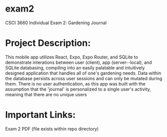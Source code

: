 # exam2
CSCI 3660 Individual Exam 2: Gardening Journal

# Project Description:
This mobile app utilizes React, Expo, Expo Router, and SQLite to demonstrate interations between user (client), app (server--local), and SQLite databasing, compiling into an easily palatable and intuitively designed application that handles all of one's gardening needs. Data within the database persists across user sessions and can only be mutated during them. There is no user authentication, as this app was built with the assumption that the 'journal' is personalized to a single user's activity, meaning that there are no unique users

# Important Links:
Exam 2 PDF (file exists within repo directory)